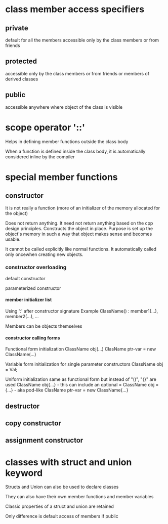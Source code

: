 # class member access specifiers

## private
default for all the members
accessible only by the class members or from friends

## protected
accessible only by the class members or from friends or members of derived classes

## public
accessible anywhere where object of the class is visible


# scope operator '::'

Helps in defining member functions outside the class body

When a function is defined inside the class body, it is automatically considered inline by the compiler


# special member functions

## constructor
It is not really a function (more of an initializer of the memory allocated for the object)

Does not return anything. It need not return anything based on the cpp design principles.
Constructs the object in place. Purpose is set up the object's memory in such a way
that object makes sense and becomes usable.

It cannot be called explicitly like normal functions.
It automatically called only oncewhen creating new objects.

### constructor overloading
default constructor

parameterized constructor

#### member initializer list
Using ':' after constructor signature
Example
    ClassName() : member1(...), member2(...), ...

Members can be objects themselves

#### constructor calling forms

Functional form initialization
    ClassName obj(...)
    ClasName ptr-var = new ClassName(...)

Variable form  initialization
    for single parameter constructors
    ClassName obj = Val;

Uniform initialization
    same as functional form but instead of "()", "{}" are used
    ClassName obj{...}  - this can include an optional =
    ClassName obj = {...} - aka pod-like
    ClasName ptr-var = new ClassName{...}

## destructor

## copy constructor

## assignment constructor


# classes with struct and union keyword

Structs and Union can also be used to declare classes

They can also have their own member functions and member variables

Classic properties of a struct and union are retained

Only difference is default access of members if public
